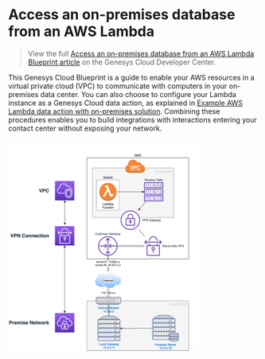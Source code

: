 #  Access an on-premises database from an AWS Lambda

> View the full [Access an on-premises database from an AWS Lambda Blueprint article](https://developer.mypurecloud.com/blueprints/lambda-premise-blueprint/) on the Genesys Cloud Developer Center.

This Genesys Cloud Blueprint is a guide to enable your AWS resources in a virtual private cloud (VPC) to communicate with computers in your on-premises data center. You can also choose to configure your Lambda instance as a Genesys Cloud data action, as explained in [Example AWS Lambda data action with on-premises solution](https://help.mypurecloud.com/?p=209728 "Opens the Example AWS Lambda data action with on-premises solution article"). Combining these procedures enables you to build integrations with interactions entering your contact center without exposing your network.

![Solution diagram](blueprint/images/bpPremise-Lambda.png)
